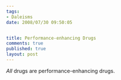 ```yaml
--- 
tags:
- Daleisms
date: 2008/07/30 09:50:05


title: Performance-enhancing Drugs
comments: true
published: true
layout: post
---
```


<p><em>All</em> drugs are performance-enhancing drugs.</p>
<!-- 0cfc6030a03447498c9a2e3ef1f593e9 -->
